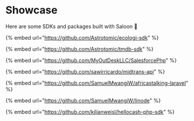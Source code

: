 # Showcase

Here are some SDKs and packages built with Saloon 🤠

{% embed url="https://github.com/Astrotomic/ecologi-sdk" %}

{% embed url="https://github.com/Astrotomic/tmdb-sdk" %}

{% embed url="https://github.com/MyOutDeskLLC/SalesforcePhp" %}

{% embed url="https://github.com/sawirricardo/midtrans-api" %}

{% embed url="https://github.com/SamuelMwangiW/africastalking-laravel" %}

{% embed url="https://github.com/SamuelMwangiW/linode" %}

{% embed url="https://github.com/kilianweisl/hellocash-php-sdk" %}
